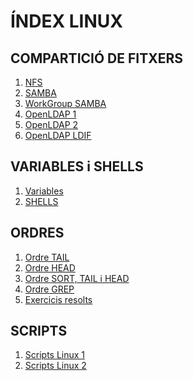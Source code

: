 # ÍNDEX LINUX

## COMPARTICIÓ DE FITXERS
1. [NFS](md/NFS.md)
2. [SAMBA](md/SAMBA.md)
3. [WorkGroup SAMBA](md/WorkGroupSAMBA.md)
4. [OpenLDAP 1](md/OpenLDAP(I).md)
5. [OpenLDAP 2](md/OpenLDAP(II).md)
6. [OpenLDAP LDIF](md/ExempleLDIF-LDAP.md   ) 

## VARIABLES i SHELLS
1. [Variables](md/variables.md)
2. [SHELLS](md/shells.md)
   
## ORDRES
1. [Ordre TAIL](md/tail.md)
2. [Ordre HEAD](md/head.md)
3. [Ordre SORT, TAIL i HEAD](md/sort_tail_head.md)
4. [Ordre GREP](md/grepResolts.md)
5. [Exercicis resolts](md/preguntes1.md)
   
## SCRIPTS
1. [Scripts Linux 1](md/repasExercicisScripts.md)
2. [Scripts Linux 2](md/repasExercicisScriptsII.md)

 

